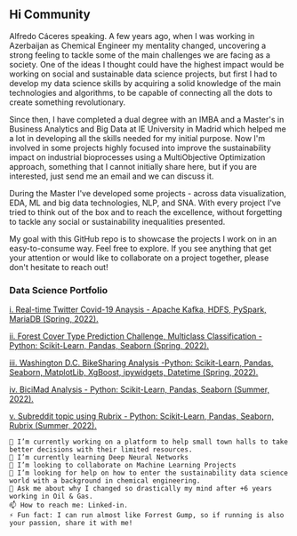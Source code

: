 ## Hi Community

Alfredo Cáceres speaking. A few years ago, when I was working in Azerbaijan as Chemical Engineer my mentality changed, uncovering a strong feeling to tackle some of the main challenges we are facing as a society.
One of the ideas I thought could have the highest impact would be working on social and sustainable data science projects, but first I had to develop my data science skills by acquiring a solid knowledge of the main technologies and algorithms, to be capable of connecting all the dots to create something revolutionary.

Since then, I have completed a dual degree with an IMBA and a Master's in Business Analytics and Big Data at IE University in Madrid which helped me a lot in developing all the skills needed for my initial purpose. Now I'm involved in some projects highly focused into improve the sustainability impact on industrial bioprocesses using a MultiObjective Optimization approach, something that I cannot initially share here, but if you are interested, just send me an email and we can discuss it.

During the Master I've developed some projects - across data visualization, EDA, ML and big data technologies, NLP, and SNA.
With every project I've tried to think out of the box and to reach the excellence, without forgetting to tackle any social or sustainability inequalities presented.

My goal with this GitHub repo is to showcase the projects I work on in an easy-to-consume way. Feel free to explore. 
If you see anything that get your attention or would like to collaborate on a project together, please don't hesitate to reach out!

### Data Science Portfolio

[i. Real-time Twitter Covid-19 Anaysis - Apache Kafka, HDFS, PySpark, MariaDB (Spring, 2022).](https://github.com/acaceresg1/Twitter_Analysis_Ukraine_War.git)

[ii. Forest Cover Type Prediction Challenge, Multiclass Classification - Python: Scikit-Learn, Pandas, Seaborn (Spring, 2022).](https://github.com/acaceresg1/Forest-Cover-Type-Prediction-Challenge-Multiclass-Classification.git)

[iii. Washington D.C. BikeSharing Analysis -Python: Scikit-Learn, Pandas, Seaborn, MatplotLib, XgBoost, ipywidgets, Datetime (Spring, 2022).](https://github.com/acaceresg1/User_Prediction_Washington_D.C_bicyle_users.git)

[iv. BiciMad Analysis - Python: Scikit-Learn, Pandas, Seaborn (Summer, 2022).](https://github.com/acaceresg1/Public_BikeSharing_Bicimad_Analysis.git)

[v. Subreddit topic using Rubrix - Python: Scikit-Learn, Pandas, Seaborn, Rubrix (Summer, 2022).](https://github.com/acaceresg1/Rubrix_Case_Study_CarMax_Sentiment_Analysis_On_Reddit.git)

    🔭 I’m currently working on a platform to help small town halls to take better decisions with their limited resources.
    🌱 I’m currently learning Deep Neural Networks
    👯 I’m looking to collaborate on Machine Learning Projects
    🤔 I’m looking for help on how to enter the sustainability data science world with a background in chemical engineering.
    💬 Ask me about why I changed so drastically my mind after +6 years working in Oil & Gas.
    📫 How to reach me: Linked-in.
    ⚡ Fun fact: I can run almost like Forrest Gump, so if running is also your passion, share it with me!

<!---
acaceresg1/acaceresg1 is a ✨ special ✨ repository because its `README.md` (this file) appears on your GitHub profile.
You can click the Preview link to take a look at your changes.
--->

